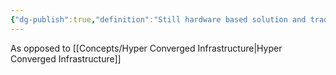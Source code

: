 ```yaml
---
{"dg-publish":true,"definition":"Still hardware based solution and traditional IT products on top of simplified architecture and management","tags":["concept/SRE/cloud"],"permalink":"/concepts/converged-infrastructure/","dgPassFrontmatter":true}
---
```


As opposed to [[Concepts/Hyper Converged Infrastructure\|Hyper Converged Infrastructure]]
